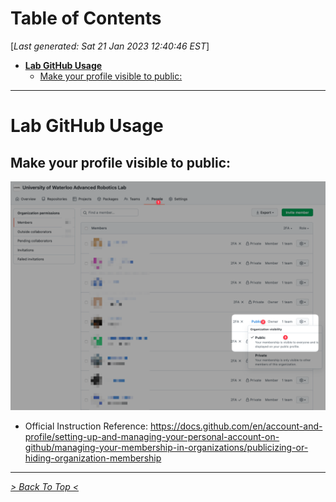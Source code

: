 <toc>

# Table of Contents
[*Last generated: Sat 21 Jan 2023 12:40:46 EST*]
- [**Lab GitHub Usage**](#Lab-GitHub-Usage)
  - [Make your profile visible to public:](#Make-your-profile-visible-to-public)

---
</toc>

# Lab GitHub Usage

## Make your profile visible to public:

![profile-public](resources/profile-public.png)

- Official Instruction Reference: https://docs.github.com/en/account-and-profile/setting-up-and-managing-your-personal-account-on-github/managing-your-membership-in-organizations/publicizing-or-hiding-organization-membership

  





<eof>

---
[*> Back To Top <*](#Table-of-Contents)
</eof>